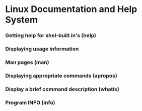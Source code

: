 # Linux Documentation and Help System

### Getting help for shel-built in's (help)
### Displaying usage information
### Man pages (man)
### Displaying appropriate commands (apropos)
### Display a brief command description (whatis)
### Program INFO (info)
